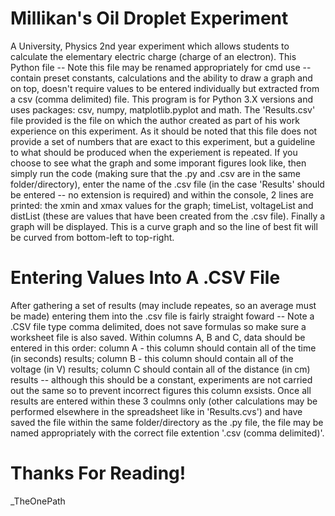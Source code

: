 # Millikan's Oil Droplet Experiment
A University, Physics 2nd year experiment which allows students to calculate the elementary electric charge (charge of an electron). This Python file -- Note this file may be renamed appropriately for cmd use -- contain preset constants, calculations and the ability to draw a graph and on top, doesn't require values to be entered individually but extracted from a csv (comma delimited) file. This program is for Python 3.X versions and uses packages: csv, numpy, matplotlib.pyplot and math. The 'Results.csv' file provided is the file on which the author created as part of his work experience on this experiment. As it should be noted that this file does not provide a set of numbers that are exact to this experiment, but a guideline to what should be produced when the experiement is repeated. If you choose to see what the graph and some imporant figures look like, then simply run the code (making sure that the .py and .csv are in the same folder/directory), enter the name of the .csv file (in the case 'Results' should be entered -- no extension is required) and within the console, 2 lines are printed: the xmin and xmax values for the graph; timeList, voltageList and distList (these are values that have been created from the .csv file). Finally a graph will be displayed. This is a curve graph and so the line of best fit will be curved from bottom-left to top-right.
# Entering Values Into A .CSV File
After gathering a set of results (may include repeates, so an average must be made) entering them into the .csv file is fairly straight foward -- Note a .CSV file type comma delimited, does not save formulas so make sure a worksheet file is also saved. Within columns A, B and C, data should be entered in this order: column A - this column should contain all of the time (in seconds) results; column B - this column should contain all of the voltage (in V) results; column C should contain all of the distance (in cm) results -- although this should be a constant, experiments are not carried out the same so to prevent incorrect figures this column exsists. Once all results are entered within these 3 coulmns only (other calculations may be performed elsewhere in the spreadsheet like in 'Results.cvs') and have saved the file within the same folder/directory as the .py file, the file may be named appropriately with the correct file extention '.csv (comma delimited)'.

# Thanks For Reading!

_TheOnePath
